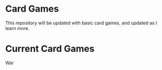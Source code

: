 # Card Games
This repository will be updated with basic card games, and updated as I learn more.

# Current Card Games
War
